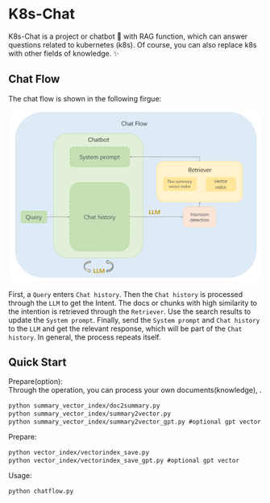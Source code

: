 # K8s-Chat
K8s-Chat is a project or chatbot :robot: with RAG function, which can answer questions related to kubernetes (k8s). Of course, you can also replace k8s with other fields of knowledge.	:sparkles:
## Chat Flow
The chat flow is shown in the following firgue:
<div align=center><img src="https://github.com/Jerry-Kon/K8s-Chat/blob/main/image/k8s-chat-flow-latest.png" width="550px"></div>  

First, a ``Query`` enters ``Chat history``. Then the ``Chat history`` is processed through the ``LLM`` to get the Intent. The docs or chunks with high similarity to the intention is retrieved through the ``Retriever``. Use the search results to update the ``System prompt``. Finally, send the ``System prompt`` and ``Chat history`` to the ``LLM`` and get the relevant response, which will be part of the ``Chat history``. In general, the process repeats itself.

## Quick Start
Prepare(option):  
Through the operation, you can process your own documents(knowledge), .
```
python summary_vector_index/doc2summary.py
python summary_vector_index/summary2vector.py
python summary_vector_index/summary2vector_gpt.py #optional gpt vector
```
Prepare:
```
python vector_index/vectorindex_save.py
python vector_index/vectorindex_save_gpt.py #optional gpt vector
```
Usage: 
```
python chatflow.py
```
